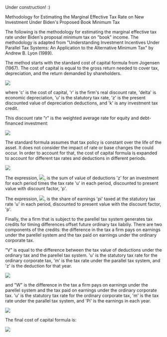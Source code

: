 Under construction! :)

Methodology for Estimating the Marginal Effective Tax Rate on New Investment Under Biden's Proposed Book Minimum Tax

The following is the methodology for estimating the marginal effective tax rate under Biden's proposal minimum tax on "book" income. The methodology is adapted from "Understanding Investment Incentives Under Parallel Tax Systems: An Application to the Alternative Minimum Tax" by Andrew B. Lyon (1989).

The method starts with the standard cost of capital formula from Jogensen (1967). The cost of capital is equal to the gross return needed to cover tax, depreciation, and the return demanded by shareholders.

<img src="https://render.githubusercontent.com/render/math?math=c=\frac{(r %2B\delta)(1-uz-k)}{(1-u)}">

where 'c' is the cost of capital, 'r' is the firm's real discount rate, 'delta' is economic depreciation, 'u' is the statutory tax rate, 'z' is the present discounted value of depreciation deductions, and 'k' is any investment tax credit.

This discount rate "r" is the weighted average rate for equity and debt-financed investment:

<img src="https://render.githubusercontent.com/render/math?math=r=E(1-f)%2bf(i(1-tb)-\pi)">

The standard formula assumes that tax policy is constant over the life of the asset. It does not consider the impact of rate or base changes the could occur. In order to account for that, the cost of capital formula is expanded to account for different tax rates and deductions in different periods.

<img src="https://render.githubusercontent.com/render/math?math=c=\frac{(r%2B\delta)(1-\sum_{t=0}^nu_tz_tp_t-k_tp_t)}{1-\frac{(\sum_{t=0}^\infty u_t\Pi_tp_t)}{(\sum_{t=0}^\infty \Pi_tp_t)}}">

The expression, <img src="https://render.githubusercontent.com/render/math?math=\sum_{t=0}^nu_tz_tp_t">, is the sum of value of deductions 'z' for an investment for each period times the tax rate 'u' in each period, discounted to present value with discount factor, 'p'.

The expression, <img src="https://render.githubusercontent.com/render/math?math=1-\frac{(\sum_{t=0}^\infty u_t\Pi_tp_t)}{(\sum_{t=0}^\infty \Pi_tp_t)}">, is the share of earnings 'pi' taxed at the statutory tax rate 'u' in each period, discounted to present value with the discount factor, 'p'.

Finally, the a firm that is subject to the parellel tax system generates tax credits for timing differences offset future ordinary tax liabiliy. There are two components of the credits: the difference in the tax a firm pays on earnings under the parellel system and the tax paid on earnings under the ordinary corporate tax.

"V" is equal to the difference between the tax value of deductions under the ordinary tax and the parellel tax system. 'u' is the statutory tax rate for the ordinary corporate tax, 'm' is the tax rate under the parallel tax system, and 'z' is the deduction for that year.

<img src="https://render.githubusercontent.com/render/math?math=v= \sum_{t=p}^nuz_t - \sum_{t=0}^nmz_t">

and "W" is the difference in the tax a firm pays on earnings under the parellel system and the tax paid on earnings under the ordinary corporate tax. 'u' is the statutory tax rate for the ordinary corporate tax, 'm' is the tax rate under the parallel tax system, and 'Pi' is the earnings in each year.

<img src="https://render.githubusercontent.com/render/math?math=w= (m - u)(\sum_{t=p}^\n \Pi_t)">

The final cost of capital formula is:

<img src="https://render.githubusercontent.com/render/math?math=c=\frac{(r%2B\delta)(1-\sum_{t=0}^nu_tz_tp_t-k_tp_t-Vp_t)}{1-\frac{(\sum_{t=0}^\infty u_t\Pi_tp_t-Wp_t)}{(\sum_{t=0}^\infty \Pi_tp_t)}}">
